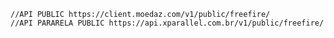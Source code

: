     //API PUBLIC https://client.moedaz.com/v1/public/freefire/
    //API PARARELA PUBLIC https://api.xparallel.com.br/v1/public/freefire/